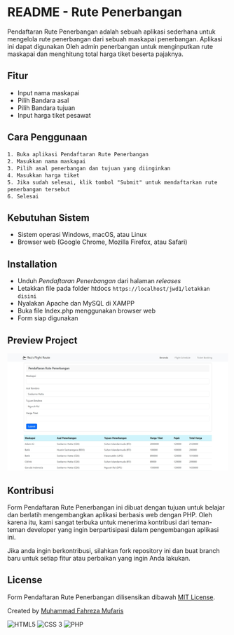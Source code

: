 
# README - Rute Penerbangan

Pendaftaran Rute Penerbangan adalah sebuah aplikasi sederhana
untuk mengelola rute penerbangan dari sebuah maskapai penerbangan. Aplikasi ini dapat digunakan Oleh admin penerbangan untuk menginputkan rute maskapai dan menghitung total harga tiket beserta pajaknya.

## Fitur
- Input nama maskapai
- Pilih Bandara asal
- Pilih Bandara tujuan
- Input harga tiket pesawat

## Cara Penggunaan
    1. Buka aplikasi Pendaftaran Rute Penerbangan
    2. Masukkan nama maskapai
    3. Pilih asal penerbangan dan tujuan yang diinginkan
    4. Masukkan harga tiket
    5. Jika sudah selesai, klik tombol "Submit" untuk mendaftarkan rute penerbangan tersebut
    6. Selesai

## Kebutuhan Sistem
- Sistem operasi Windows, macOS, atau Linux
- Browser web (Google Chrome, Mozilla Firefox, atau Safari)

## Installation
- Unduh _Pendaftaran Penerbangan_ dari halaman _releases_
- Letakkan file pada folder htdocs
``
https://localhost/jwd1/letakkan disini
``
- Nyalakan Apache dan MySQL di XAMPP
- Buka file Index.php menggunakan browser web
- Form siap digunakan

## Preview Project
![Preview Project](https://github.com/rezamufaris/rute-penerbangan/blob/0378a7a3ab77770f81b69d658ac1fc6cb9b47d84/css/preview.jpeg?raw=true "Title")

## Kontribusi
Form Pendaftaran Rute Penerbangan ini dibuat dengan tujuan untuk belajar dan berlatih mengembangkan aplikasi berbasis web dengan PHP. Oleh karena itu, kami sangat terbuka untuk menerima kontribusi dari teman-teman developer yang ingin berpartisipasi dalam pengembangan aplikasi ini.

Jika anda ingin berkontribusi, silahkan fork repository ini dan buat branch baru untuk setiap fitur atau perbaikan yang ingin Anda lakukan.

## License
Form Pendaftaran Rute Penerbangan dilisensikan dibawah [MIT License](https://choosealicense.com/licenses/mit/).

Created by [Muhammad Fahreza Mufaris](https://www.mufarisfahreza.my.id)


![HTML5](https://img.shields.io/badge/HTML5-E34F26?style=for-the-badge&logo=html5&logoColor=white) ![CSS 3](https://img.shields.io/badge/CSS3-1572B6?style=for-the-badge&logo=css3&logoColor=white) ![PHP](https://img.shields.io/badge/PHP-777BB4?style=for-the-badge&logo=php&logoColor=white)
